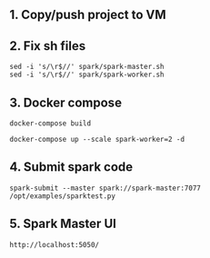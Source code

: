 ## 1. Copy/push project to VM

## 2. Fix sh files
```commandline
sed -i 's/\r$//' spark/spark-master.sh
sed -i 's/\r$//' spark/spark-worker.sh
```
## 3. Docker compose
```commandline
docker-compose build

docker-compose up --scale spark-worker=2 -d
```

## 4. Submit spark code
```commandline
spark-submit --master spark://spark-master:7077 /opt/examples/sparktest.py
```

## 5. Spark Master UI
```
http://localhost:5050/
```

